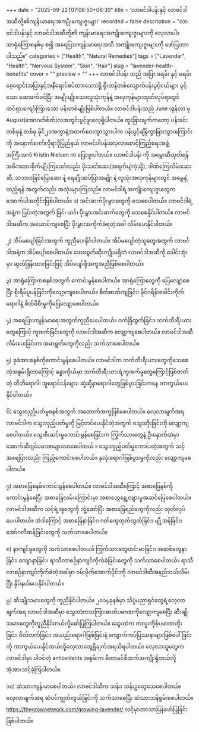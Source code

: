 +++
date = "2025-09-22T07:06:50+06:30"
title = 'လာဗင်ဒါပန်းနှင့် လာဗင်ဒါအဆီတို့၏ကျန်းမာရေးအကျိုးကျေးဇူးများ'
recorded = false
description = "လာဗင်ဒါပန်းနှင့် လာဗင်ဒါအဆီတို့၏ ကျန်းမာရေးအကျိုးကျေးဇူးများကို လေ့လာပါ။ အာရုံကြောစနစ်မှ စ၍ အရေပြားကျန်းမာရေးအထိ အကျိုးကျေးဇူးများကို ဖော်ပြထားပါသည်။"
categories = ["Health", "Natural Remedies"]
tags = ["Lavender", "Health", "Nervous System", "Skin", "Hair"]
slug = "lavender-health-benefits"
cover = ""
preview = ""
+++
လာဗင်ဒါပန်း သည် အပြာ ခရမ်း နှင့် မရမ်းစေ့ရောင်(အပြာနှင့်အနီရောင်စပ်ထားသော)ရှိ ရိုးတန်တစ်လျောက်ပန်းပွင့်ငယ်များ ပွင့်သော ဆေးဖက်ဝင်ပြီး အမျိုးမျိုးသောလူသုံးကုန်နဲ့ အလှကုန်များထုတ်လုပ်ရာတွင် ထင်ရှားကျော်ကြားသော ပန်းတစ်မျိုးဖြစ်ပါတယ်။ လာဗင်ဒါပန်းသည် June (ဇွန်လ) မှ August(အောဂတ်စ်ထ်)လအတွင်းပွင့်ဖူးလေ့ရှိပါတယ်။ ထူးခြားချက်ကတော့ ပန်းခင်းတစ်ခုနဲ့ တစ်ခု မိုင်၂၀အကွာနဲ့အထက်ဝေးကွာသွားပါက ပန်းပွင့်ချိန်ကွာခြားသွားကြောင်းကို အနောက်ကော်လိုရာဒိုပြည်နယ် လာဗင်ဒါပန်းလေ့လာစောင့်ကြည့်ရေးအဖွဲ့ အကြီးအကဲ Kristin Nielsen က ပြောဖူးပါတယ်။ လာဗင်ဒါပန်း ကို အမွှေးဆီထုတ်ရန်အဓိကထားစိုက်ပျိုးကြသော်လည်း ပိုးသတ်ဆေး(အရက်ပျံကဲ့သို့), ဒါဏ်ကြေလိမ်းဆေးဆီ, သဘာဝခြင်ပြေးဆေး နဲ့ ရေချိုးဆပ်ပြာအမျိုး နဲ့ လူသုံးအလှကုန်များတွင် အမွှေနှံ့ထည့်ရန် အတွက်လည်း အသုံးများကြသည်။ လာဗင်ဒါရဲ့အကျိုးကျေးဇူးတွေက အောက်ပါအတိုင်းဖြစ်ပါတယ်။
၁) အင်းဆက်ပိုးမွှားတွေကို သေစေပါတယ်။
လာဗင်ဒါရဲ့အနံ့က ပြင်းတဲ့အတွက် ခြင်၊ ယင်၊ ပိုးမွှားအင်းဆက်တွေကို သေစေနိုင်ပါတယ်။ လာဗင်ဒါအဆီက အယောင်ကျစေပြီး ပိုးမွှားအကိုက်ခံရတဲ့အခါ လိမ်းပေးနိုင်ပါတယ်။

၂) အိပ်မပျော်ခြင်းအတွက် ကူညီပေးနိုင်ပါတယ်။
အိပ်မပျော်တဲ့သူတွေအတွက် လာဗင်ဒါအနံ့က အိပ်ပျော်စေပါတယ်။ ဘေးထွက်ဆိုးကျိုးမရှိဘဲ လာဗင်ဒါအဆီကို ခေါင်းအုံးမှာ ဆွတ်ဖြန်းထားခြင်းဖြင့် အိပ်ပျော်ဖို့အကူအညီဖြစ်စေပါတယ်။

၃) အာရုံကြောကစနစ်အတွက် ကောင်းမွန်စေပါတယ်။
အာရုံကြောတွေကို ပြေလျော့စေပြီး စိုးရိမ်ပူပန်ခြင်းကိုလျော့ကျစေပါတယ်။ စိတ်ဓာတ်ကျခြင်း၊ မိုင်ဂရိန်းခေါင်းကိုက်ရောဂါနဲ့ စိတ်ဖိစီးမှုကိုပြေလျော့စေပါတယ်။

၄) အရေပြားကျန်းမာရေးအတွက်ကူညီပေးပါတယ်။
ဝက်ခြံထွက်ခြင်း၊ ဘက်တီးရီးယားတွေကြောင့် ကူးစက်ခြင်းတွေကို လာဗင်ဒါအဆီက လျော့ကျစေပါတယ်။ လာဗင်ဒါအဆီလိမ်းပေးခြင်းက အမာရွတ်တွေကိုလည်း သက်သာစေပါတယ်။

၅) ခုခံအားစနစ်ကိုကောင်းမွန်စေပါတယ်။
လာဗင်ဒါက ဘက်တီးရီးယားတွေကိုသေစေတဲ့အစွမ်းရှိတာကြောင့် ခန္ဓာကိုယ်မှာ ဘက်တီးရီးယားရဲ့ကူးစက်မှုတွေကြောင့်ဖြစ်တတ်တဲ့ တီဘီရောဂါ၊ အူရောင်ငန်းဖျား၊ ဆုံ့ဆို့နာရောဂါတွေဖြစ်ပွားခြင်းကနေ ကာကွယ်ပေးနိုင်ပါတယ်။

၆) သွေးလှည့်ပတ်မှုစနစ်အတွက် အထောက်အကူဖြစ်စေပါတယ်။
လေ့လာချက်အရ လာဗင်ဒါက သွေးလှည့်ပတ်မှုကို မြင့်တင်ပေးနိုင်တဲ့အတွက် သွေးတိုးခြင်းကို လျော့ကျစေပါတယ်။ သွေးစီးဆင်းမှုကောင်းမွန်စေခြင်းက ကြွက်သားတွေနဲ့ ဦးနှောက်ထဲမှာ အောက်ဆီဂျင်ပမာဏများလာစေပါတယ် ။ သွေးလှည့်ပတ်မှုကောင်းတဲ့အတွက် သင့်
အရေပြားလည်း ကြည့်ကောင်းစေပါတယ်။ နှလုံးရောဂါဖြစ်ပွားမှုကိုလည်း လျော့ကျစေပါတယ်။

၇) အစာခြေစနစ်ကောင်းမွန်စေပါတယ်။
လာဗင်ဒါအဆီကြောင့် အစာခြေနစ်ကို ကောင်းမွန်စေပြီး အစာခြေလမ်းကြောင်းမှာ အစာတွေရွေ့လျားမှုအဆင်ပြေစေပါတယ်။ လာဗင်ဒါအဆီက သင့်ရဲ့အူတွေကို လှုံ့ဆော်ပြီး အစာခြေရည်တွေကိုလည်း ထုတ်လုပ်ပေးပါတယ်။ အဲဒါကြောင့် အစာခြေနာခြင်း၊ ဂတ်တွေထုတ်လွှတ်ခြင်း၊ ပျို့အန်ခြင်း၊ အော်ဂလီဆန်ခြင်းတွေကို သက်သာစေပါတယ်။

၈) နာကျင်မှုတွေကို သက်သာစေပါတယ။်
ကြွက်သားတွေတင်းမာခြင်း၊ အဆစ်တွေနာခြင်း၊ ကျောနာခြင်း၊ ရာသီလာစဉ်နာကျင်ကိုက်ခဲခြင်းတွေကို သက်သာစေပါတယ်။ ရာသီလာစဉ်နာကျင်ကိုက်ခဲတဲ့အခါမှာ ဝမ်းဗိုက်အောက်ပိုင်းကို လာဗင်ဒါဆီအနည်းငယ်လိမ်းပြီး နှိပ်နယ်ပေးနိုင်ပါတယ်။

၉) ဆီးချိုသမားတွေကို ကူညီနိုင်ပါတယ်။
၂၀၁၄ခုနစ်မှာ သိပ္ပံပညာရှင်တွေရဲ့လေ့လာချက်အရ လာဗင်ဒါအဆီမှာ သွေးထဲကသကြားဓာတ်ပမာဏကိုလျော့ကျစေပြီး ဆီးချိုသမားတွေကိုကူညီနိုင်တယ်လို့ဖော်ပြကြပါတယ်။
သွေးထဲက ကလူးကိုစ့်ပမာဏတိုးခြင်း၊ ဝိတ်တက်ခြင်း၊ အသည်းရောဂါဖြစ်ခြင်းနဲ့ ကျောက်ကပ်ပြဿနာများဖြစ်ပေါ်ခြင်းကို ကာကွယ်ပေးနိုင်တယ်လို့လေ့လာတွေ့ရှိချက်အရသိရပါတယ်။ လေ့လာသူတွေက လာဗင်ဒါမှာ ပါဝင်တဲ့ antioxidants အစွမ်းက ဗီတာမင်စီထက်အကျိုးရှိတယ်လို့ အံ့အားသင့်ခဲ့ကြပါတယ်။

၁၀) ဆံသားကျန်းမာစေပါတယ်။
လာဗင်ဒါဆီက သန်း၊ သန်းဥတွေသေစေပါတယ်။ လေ့လာချက်အရ ဆံပင်ကျွတ်လွယ်ခြင်းကို သက်သာစေပြီး ဆံသားသန်စွမ်းစေပါတယ်။
https://thegrownetwork.com/growing-lavender/ လင့်မှာဘာသာပြန်ဖော်ပြခြင်းဖြစ်ပါတယ်။ 
